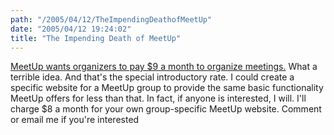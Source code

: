 ```yaml
---
path: "/2005/04/12/TheImpendingDeathofMeetUp" 
date: "2005/04/12 19:24:02" 
title: "The Impending Death of MeetUp" 
---
```

<a href="http://www.meetup.com/changes/">MeetUp wants organizers to pay $9 a month to organize meetings.</a> What a terrible idea. And that's the special introductory rate. I could create a specific website for a MeetUp group to provide the same basic functionality MeetUp offers for less than that. In fact, if anyone is interested, I will. I'll charge $8 a month for your own group-specific MeetUp website. Comment or email me if you're interested